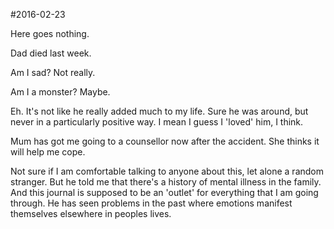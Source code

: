 #2016-02-23

Here goes nothing. 

Dad died last week.

Am I sad? Not really. 

Am I a monster? Maybe.

Eh. It's not like he really added much to my life. Sure he was around, but never in a particularly positive way. I mean I guess I 'loved' him, I think.

Mum has got me going to a counsellor now after the accident. She thinks it will help me cope.

Not sure if I am comfortable talking to anyone about this, let alone a random stranger. But he told me that there's a history of mental illness in the family. And this journal is supposed to be an 'outlet' for everything that I am going through. He has seen problems in the past where emotions manifest themselves elsewhere in peoples lives.